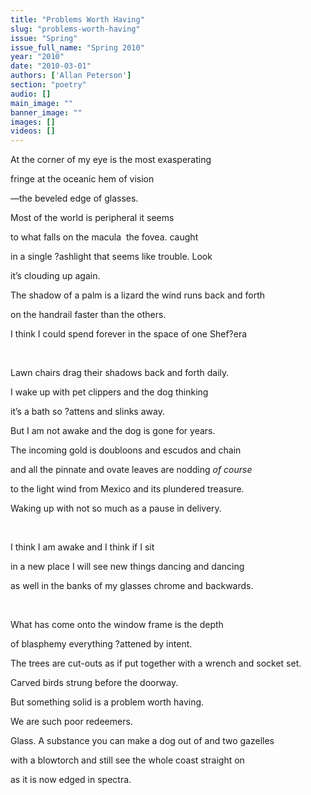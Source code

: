 ```yaml
---
title: "Problems Worth Having"
slug: "problems-worth-having"
issue: "Spring"
issue_full_name: "Spring 2010"
year: "2010"
date: "2010-03-01"
authors: ['Allan Peterson']
section: "poetry"
audio: []
main_image: ""
banner_image: ""
images: []
videos: []
---
```

At the corner of my eye is the most exasperating

 fringe at the oceanic hem of vision

 —the beveled edge of glasses.

 Most of the world is peripheral it seems

 to what falls on the macula  the fovea. caught

 in a single ?ashlight that seems like trouble. Look

 it’s clouding up again.

 The shadow of a palm is a lizard the wind runs back and forth

 on the handrail faster than the others.

 I think I could spend forever in the space of one Shef?era

  

 Lawn chairs drag their shadows back and forth daily.

 I wake up with pet clippers and the dog thinking

 it’s a bath so ?attens and slinks away.

 But I am not awake and the dog is gone for years.

 The incoming gold is doubloons and escudos and chain

 and all the pinnate and ovate leaves are nodding *of course*

 to the light wind from Mexico and its plundered treasure.

 Waking up with not so much as a pause in delivery.

  

 I think I am awake and I think if I sit

 in a new place I will see new things dancing and dancing

 as well in the banks of my glasses chrome and backwards.

  

 What has come onto the window frame is the depth

 of blasphemy everything ?attened by intent.

 The trees are cut-outs as if put together with a wrench and socket set.

 Carved birds strung before the doorway.

 But something solid is a problem worth having.

 We are such poor redeemers.

 Glass. A substance you can make a dog out of and two gazelles

 with a blowtorch and still see the whole coast straight on

 as it is now edged in spectra.

